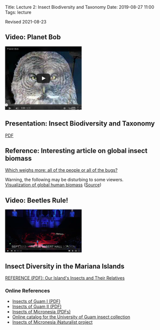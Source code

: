 Title: Lecture 2: Insect Biodiversity and Taxonomy
Date: 2019-08-27 11:00
Tags: lecture

Revised 2021-08-23

## Video: Planet Bob
[![Planet Bob](/images/PlanetBob.png)](https://www.youtube.com/watch?feature=player_embedded&v=mwuASmP7TfU)

## Presentation: Insect Biodiversity and Taxonomy
[PDF](/pdfs/nomenclature.pdf)

## Reference: Interesting article on global insect biomass
[Which weighs more: all of the people or all of the bugs?](https://fivethirtyeight.com/features/the-bugs-of-the-world-could-squish-us-all/)

Warning, the following may be disturbing to some viewers.  
[Visualization of global human biomass](/images/human_goo.jpg) ([Source](https://futurism.com/disturbing-simulation-shows-what-would-happen-if-you-blended-up-every-living-human))

## Video: Beetles Rule!
[![VIDEO: Max Barclay talks about beetles](/images/MaxBarclay.png)](https://youtu.be/ZGcu8WwheUU)

## Insect Diversity in the Mariana Islands
[REFERENCE (PDF): Our Island's Insects and Their Relatives](/pdfs/InsectBiology.pdf)

### Online References
* [Insects of Guam I (PDF)](https://www.google.com/url?sa=t&rct=j&q=&esrc=s&source=web&cd=&cad=rja&uact=8&ved=2ahUKEwi8jpjW6sXyAhXPZ94KHaSNCZwQFnoECCAQAQ&url=http%3A%2F%2Fhbs.bishopmuseum.org%2Fpubs-online%2Fpdf%2Fb172p3-6.pdf&usg=AOvVaw3sSfIfQKdHoxYY71W3SWrk)
* [Insects of Guam II (PDF)](https://www.google.com/url?sa=t&rct=j&q=&esrc=s&source=web&cd=&cad=rja&uact=8&ved=2ahUKEwiNtNnq6sXyAhVCEXAKHVbiBgMQFnoECAQQAQ&url=http%3A%2F%2Fhbs.bishopmuseum.org%2Fpubs-online%2Fpdf%2Fbull189.pdf&usg=AOvVaw3TdoUm5ocZWzJYkWMUaDOz)
* [Insects of Micronesia (PDFs)](http://hbs.bishopmuseum.org/pubs-online/iom.html)
* [Online catalog for the University of Guam insect collection](https://scan-bugs.org/portal/collections/misc/collprofiles.php?collid=180)
* [Insects of Micronesia iNaturalist project](https://www.inaturalist.org/projects/insects-of-micronesia)
